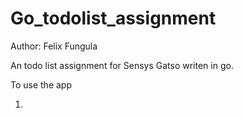 # Go_todolist_assignment

Author: Felix Fungula 


An todo list assignment for Sensys Gatso writen in go.

To use the app

1. 


